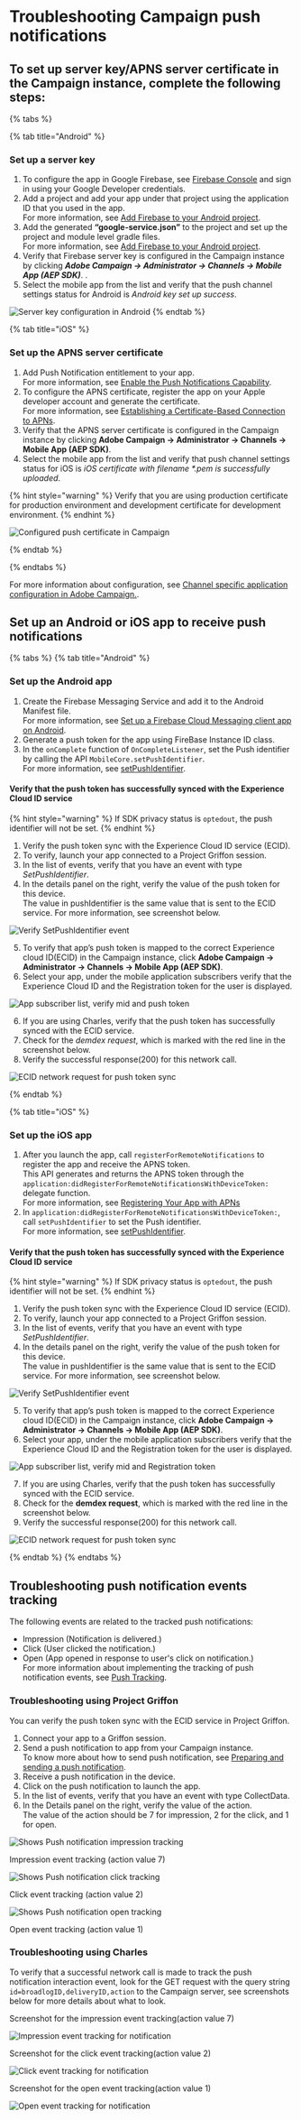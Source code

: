 # Troubleshooting Campaign push notifications
                         
## To set up server key/APNS server certificate in the Campaign instance, complete the following steps:  

{% tabs %}

{% tab title="Android" %}
### Set up a server key

   1. To configure the app in Google Firebase, see [Firebase Console](https://console.firebase.google.com/) and sign in using your Google Developer credentials. 
   2. Add a project and add your app under that project using the application ID that you used in the app.  
   For more information, see [Add Firebase to your Android project](https://firebase.google.com/docs/android/setup#console).
   3. Add the generated **“google-service.json”** to the project and set up the project and module level gradle files.  
   For more information, see [Add Firebase to your Android project](https://firebase.google.com/docs/android/setup#console).
   4. Verify that Firebase server key is configured in the Campaign instance by clicking **_Adobe Campaign -> Administrator -> Channels -> Mobile App (AEP SDK)_**.    .
   5. Select the mobile app from the list and verify that the push channel settings status for Android is _Android key set up success_.  
   
   ![Server key configuration in Android](../../.gitbook/assets/android_server_key.png "Server key configuration in Android.")
{% endtab %}

{% tab title="iOS" %}

### Set up the APNS server certificate

   1. Add Push Notification entitlement to your app.  
   For more information, see [Enable the Push Notifications Capability](https://developer.apple.com/documentation/usernotifications/registering_your_app_with_apns?language=objc).
   2. To configure the APNS certificate, register the app on your Apple developer account and generate the certificate.  
   For more information, see [Establishing a Certificate-Based Connection to APNs](https://developer.apple.com/documentation/usernotifications/setting_up_a_remote_notification_server/establishing_a_certificate-based_connection_to_apns?language=objc).
   3. Verify that the APNS server certificate is configured in the Campaign instance by clicking **Adobe Campaign -> Administrator -> Channels -> Mobile App (AEP SDK)**.    
   4. Select the mobile app from the list and verify that push channel settings status for iOS is _iOS certificate with filename *.pem is successfully uploaded_.  
   
 {% hint style="warning" %}
 Verify that you are using production certificate for production environment and development certificate for development environment.
 {% endhint %}
   
   ![Configured push certificate in Campaign](../../.gitbook/assets/campaign_ios_cert_configured.png "Configured push certificate in Campaign.")
   
{% endtab %}

{% endtabs %}
   
For more information about configuration, see [Channel specific application configuration in Adobe Campaign.](https://helpx.adobe.com/campaign/kb/configuring-app-sdk.html#ChannelspecificapplicationconfigurationinAdobeCampaign).  
  
## Set up an Android or iOS app to receive push notifications  

{% tabs %}
{% tab title="Android" %}
### Set up the Android app  

   1. Create the Firebase Messaging Service and add it to the Android Manifest file.  
   For more information, see [Set up a Firebase Cloud Messaging client app on Android](https://firebase.google.com/docs/cloud-messaging/android/client).
   2. Generate a push token for the app using FireBase Instance ID class.  
   3. In the `onComplete` function of `OnCompleteListener`, set the Push identifier by calling the API `MobileCore.setPushIdentifier`.  
   For more information, see [setPushIdentifier](https://aep-sdks.gitbook.io/docs/using-mobile-extensions/adobe-analytics-mobile-services#set-up-push-messaging).
   
#### Verify that the push token has successfully synced with the Experience Cloud ID service

{% hint style="warning" %}
If SDK privacy status is `optedout`, the push identifier will not be set.
{% endhint %}

   1. Verify the push token sync with the Experience Cloud ID service (ECID).  
   2. To verify, launch your app connected to a Project Griffon session.   
   3. In the list of events, verify that you have an event with type _SetPushIdentifier_.
   4. In the details panel on the right, verify the value of the push token for this device.  
      The value in pushIdentifier is the same value that is sent to the ECID service. For more information, see screenshot   below.  
      
![Verify SetPushIdentifier event](../../.gitbook/assets/push_token_to_identity.png "Verify SetPushIdentifier event.")

   5. To verify that app’s push token is mapped to the correct Experience cloud ID(ECID) in the Campaign instance, click  **Adobe Campaign -> Administrator -> Channels -> Mobile App (AEP SDK)**.  
   6. Select your app, under the mobile application subscribers verify that the Experience Cloud ID and the Registration token for the user is displayed.  
   
   ![App subscriber list, verify mid and push token](../../.gitbook/assets/subscriber_list_android.png "App subscriber list, verify mid and push token.")  
   
   6. If you are using Charles, verify that the push token has successfully synced with the ECID service.  
   7. Check for the _demdex request_, which is marked with the red line in the screenshot below.  
   8. Verify the successful response(200) for this network call.       
 
 ![ECID network request for push token sync](../../.gitbook/assets/push_identifier.png "ECID network request for push token sync.")
 
 {% endtab %}

{% tab title="iOS" %}
### Set up the iOS app  
  
  1. After you launch the app, call `registerForRemoteNotifications` to register the app and receive the APNS token.  
  This API generates and returns the APNS token through the `application:didRegisterForRemoteNotificationsWithDeviceToken:` delegate function.  
  For more information, see [Registering Your App with APNs](https://developer.apple.com/documentation/usernotifications/registering_your_app_with_apns?language=objc)
  2. In `application:didRegisterForRemoteNotificationsWithDeviceToken:`, call `setPushIdentifier` to set the Push identifier.  
  For more information, see [setPushIdentifier](https://aep-sdks.gitbook.io/docs/using-mobile-extensions/adobe-analytics-mobile-services#set-up-push-messaging).
  
#### Verify that the push token has successfully synced with the Experience Cloud ID service

{% hint style="warning" %}
If SDK privacy status is `optedout`, the push identifier will not be set.
{% endhint %}

   1. Verify the push token sync with the Experience Cloud ID service (ECID).  
   2. To verify, launch your app connected to a Project Griffon session.   
   3. In the list of events, verify that you have an event with type _SetPushIdentifier_.
   4. In the details panel on the right, verify the value of the push token for this device.  
      The value in pushIdentifier is the same value that is sent to the ECID service. For more information, see screenshot   below.  
      
![Verify SetPushIdentifier event](../../.gitbook/assets/push_token_to_identity.png "Verify SetPushIdentifier event.")

   5. To verify that app’s push token is mapped to the correct Experience cloud ID(ECID) in the Campaign instance, click  **Adobe Campaign -> Administrator -> Channels -> Mobile App (AEP SDK)**.  
   6. Select your app, under the mobile application subscribers verify that the Experience Cloud ID and the Registration token for the user is displayed.  
   
   ![App subscriber list, verify mid and Registration token](../../.gitbook/assets/subscriber_list_ios.png "App subscriber list, verify mid and Registration token.")  
   
   7. If you are using Charles, verify that the push token has successfully synced with the ECID service.  
   8. Check for the **demdex request**, which is marked with the red line in the screenshot below.  
   9. Verify the successful response(200) for this network call.       
 
 ![ECID network request for push token sync](../../.gitbook/assets/charles_demdex_call_ios.png "ECID network request for push token sync.")
 
  {% endtab %}
  {% endtabs %}


 ## Troubleshooting push notification events tracking  

The following events are related to the tracked push notifications:
  * Impression (Notification is delivered.)
  * Click (User clicked the notification.)
  * Open (App opened in response to user's click on notification.)  
  For more information about implementing the tracking of push notification events, see [Push Tracking](https://helpx.adobe.com/campaign/kb/push-tracking.html).  
  
###  Troubleshooting using Project Griffon  

  You can verify the push token sync with the ECID service in Project Griffon.  
  
  1. Connect your app to a Griffon session.  
  2. Send a push notification to app from your Campaign instance.  
  To know more about how to send push notification, see [Preparing and sending a push notification](https://docs.adobe.com/content/help/en/campaign-standard/using/communication-channels/push-notifications/preparing-and-sending-a-push-notification.html).
  3. Receive a push notification in the device.  
  4. Click on the push notification to launch the app.  
  5. In the list of events, verify that you have an event with type CollectData.  
  6. In the Details panel on the right, verify the value of the action.  
  The value of the action should be 7 for impression, 2 for the click, and 1 for open.  
  
   ![Shows Push notification impression tracking](../../.gitbook/assets/push_tracking_impression.png "Shows Push notification impression tracking.")
   
   Impression event tracking (action value 7)
   
   ![Shows Push notification click tracking](../../.gitbook/assets/push_tracking_click.png "Shows Push notification click tracking.")
   
   Click event tracking (action value 2)
   
   ![Shows Push notification open tracking](../../.gitbook/assets/push_tracking_open.png "Shows Push notification open tracking.")
   
   Open event tracking (action value 1)
  
  
###  Troubleshooting using Charles  

To verify that a successful network call is made to track the push notification interaction event, look for the GET request with the query string `id=broadlogID,deliveryID,action` to the Campaign server, see screenshots below for more details about what to look.  

Screenshot for the impression event tracking(action value 7)

![Impression event tracking for notification](../../.gitbook/assets/tracking_impression.png "Impression event tracking for notification.")

Screenshot for the click event tracking(action value 2)

![Click event tracking for notification](../../.gitbook/assets/tracking_click.png "Click event tracking for notification.")

Screenshot for the open event tracking(action value 1)

![Open event tracking for notification](../../.gitbook/assets/tracking_open.png "Open event tracking for notification.")


